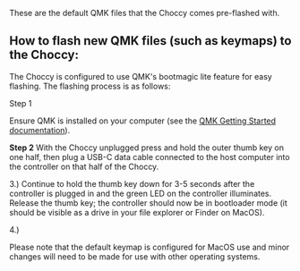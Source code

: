 These are the default QMK files that the Choccy comes pre-flashed with. 

## How to flash new QMK files (such as keymaps) to the Choccy:

The Choccy is configured to use QMK's bootmagic lite feature for easy flashing. The flashing process is as follows:

  Step 1
  
  Ensure QMK is installed on your computer (see the [QMK Getting Started documentation](https://github.com/qmk/qmk_firmware/blob/master/docs/newbs_getting_started.md)).
  
  **Step 2**
  With the Choccy unplugged press and hold the outer thumb key on one half, then plug a USB-C data cable connected to the host computer into the controller on that half of the Choccy.
  
  3.) Continue to hold the thumb key down for 3-5 seconds after the controller is plugged in and the green LED on the controller illuminates. Release the thumb key; the controller should now be in bootloader mode (it should be visible as a drive in your file explorer or Finder on MacOS).
  
  4.)

Please note that the default keymap is configured for MacOS use and minor changes will need to be made for use with other operating systems.
